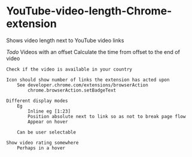 YouTube-video-length-Chrome-extension
=====================================

Shows video length next to YouTube video links


*Todo*
	Videos with an offset
		Calculate the time from offset to the end of video

	Check if the video is available in your country

	Icon should show number of links the extension has acted upon
		See developer.chrome.com/extensions/browserAction
			chrome.browserAction.setBadgeText

	Different display modes
		Eg
			Inline eg [1:23]
			Position absolute next to link so as not to break page flow
			Appear on hover

		Can be user selectable

	Show video rating somewhere
		Perhaps in a hover